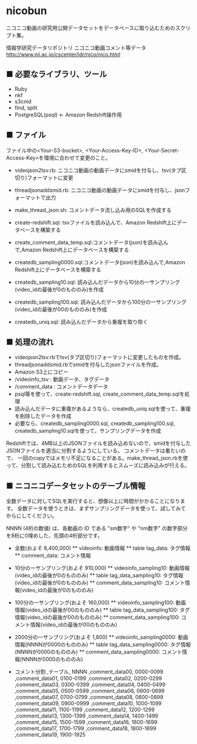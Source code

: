 nicobun
=======

ニコニコ動画の研究用公開データセットをデータベースに取り込むためのスクリプト集。

情報学研究データリポジトリ ニコニコ動画コメント等データ http://www.nii.ac.jp/cscenter/idr/nico/nico.html

■ 必要なライブラリ、ツール
----
- Ruby
- nkf
- s3cmd
- find, split
- PostgreSQL(psql) <- Amazon Redshift操作用


■ ファイル
----

ファイル中の&lt;Your-S3-bucket&gt;, &lt;Your-Access-Key-ID&gt;, &lt;Your-Secret-Access-Key&gt;を環境に合わせて変更のこと。

- videojson2tsv.rb: ニコニコ動画の動画データにsmidを付与し、tsv(タブ区切り)フォーマットに変更
- threadjsonaddsmid.rb: ニコニコ動画の動画データにsmidを付与し、jsonフォーマットで出力
- make_thread_json.sh: コメントデータ流し込み用のSQLを作成する

- create-redshift.sql: tsvファイルを読み込んで、Amazon Redshift上にデータベースを構築する
- create_comment_data_temp.sql:コメントデータ(json)を読み込んで,Amazon Redshift上にデータベースを構築する
- createdb_sampling0000.sql:コメントデータ(json)を読み込んで,Amazon Redshift上にデータベースを構築する
- createdb_sampling10.sql: 読み込んだデータから10分の一サンプリング(video_idの最後が0のもののみ)を作成
- createdb_sampling100.sql: 読み込んだデータから100分の一サンプリング(video_idの最後が00のもののみ)を作成
- createdb_uniq.sql: 読み込んだデータから重複を取り除く

■ 処理の流れ
----

- videojson2tsv.rbでtsv(タブ区切り)フォーマットに変更したものを作成。
- threadjsonaddsmid.rbでsmidを付与したjsonファイルを作成。
- Amazon S3上にコピー
 - <Your-S3-bucket>/videoinfo_tsv : 動画データ、タグデータ
 - <Your-S3-bucket>/comment_data : コメントデータデータ
- psql等を使って、create-redshift.sql, create_comment_data_temp.sqlを処理
- 読み込んだデータに重複があるようなら、createdb_uniq.sqlを使って、重複を削除したデータを作成
- 必要なら、createdb_sampling0000.sql, createdb_sampling100.sql, createdb_sampling10.sqlを使って、サンプリングデータを作成

Redshiftでは、4MB以上のJSONファイルを読み込めないので、smidを付与したJSONファイルを適当に分割するようにしている。
コメントデータは重たいので、 一回のcopyではメモリ不足になることがある。make_thread_json.rbを使って、分割して読み込むためのSQLを利用するとスムーズに読み込みが行える。


■ ニコニコデータセットのテーブル情報
----

全数データに対してSQLを実行すると、想像以上に時間がかかることになります。
全数データを使うときは、まずサンプリングデータを使って、試してみてからにしてください。

NNNN (4桁の数値) は、各動画の ID である "sm数字" や "nm数字" の数字部分を8桁に0埋めした、先頭の4桁部分です。


* 全数(およそ 8,400,000)
** videoinfo: 動画情報
** table tag_data: タグ情報
** comment_data: コメント情報

* 10分の一サンプリング(およそ 910,000)
** videoinfo_sampling10: 動画情報(video_idの最後が0のもののみ)
** table tag_data_sampling10: タグ情報(video_idの最後が0のもののみ)
** comment_data_sampling10: コメント情報(video_idの最後が0のもののみ)

* 100分の一サンプリング(およそ 160,000)
** videoinfo_sampling100: 動画情報(video_idの最後が00のもののみ)
** table tag_data_sampling100: タグ情報(video_idの最後が00のもののみ)
** comment_data_sampling100: コメント情報(video_idの最後が00のもののみ)

* 2000分の一サンプリング(およそ 1,800)
** videoinfo_sampling0000: 動画情報(NNNNが0000のもののみ)
** table tag_data_sampling0000: タグ情報(NNNNが0000のもののみ)
** comment_data_sampling0000: コメント情報(NNNNが0000のもののみ)

* コメント分割
,テーブル, NNNN
,comment_data00, 0000-0099
,comment_data01, 0100-0199
,comment_data02, 0200-0299
,comment_data03, 0300-0399
,comment_data04, 0400-0499
,comment_data05, 0500-0599
,comment_data06, 0600-0699
,comment_data07, 0700-0799
,comment_data08, 0800-0899
,comment_data09, 0900-0999
,comment_data10, 1000-1099
,comment_data11, 1100-1199
,comment_data12, 1200-1299
,comment_data13, 1300-1399
,comment_data14, 1400-1499
,comment_data15, 1500-1599
,comment_data16, 1600-1699
,comment_data17, 1700-1799
,comment_data18, 1800-1899
,comment_data19, 1900-1925
